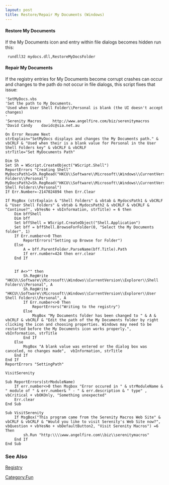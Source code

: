 ```yaml
---
layout: post 
title: Restore/Repair My Documents (Windows)
---
```


#### Restore My Documents

If the My Documents icon and entry within file dialogs becomes hidden
run this:

` rundll32 mydocs.dll,RestoreMyDocsFolder`

#### Repair My Documents

If the registry entries for My Documents become corrupt crashes can
occur and changes to the path do not occur in file dialogs, this script
fixes that issue:

    'SetMyDocs.vbs
    'Set the path to My Documents.
    'Used when User Shell Folder\\Personal is blank (the UI doesn't accept changes)
    '
    'Serenity Macros     http://www.angelfire.com/biz/serenitymacros 
    'David Candy    davidc@sia.net.au
    '
    On Error Resume Next
    strExplain="SetMyDocs displays and changes the My Documents path." & vbCRLF & "Used when their is a blank value for Personal in the User Shell Folders key" & vbCRLF & vbCRLF
    strTitle="Set MyDocuments Path"

    Dim Sh
    Set Sh = WScript.CreateObject("WScript.Shell")
    ReportErrors "Creating Shell"
    MyDocsPath1=Sh.RegRead("HKCU\\Software\\Microsoft\\Windows\\CurrentVersion\\Explorer\\Shell Folders\\Personal")
    MyDocsPath2=Sh.RegRead("HKCU\\Software\\Microsoft\\Windows\\CurrentVersion\\Explorer\\User Shell Folders\\Personal")
    If Err.Number=-2147024894 then Err.Clear

    If MsgBox (strExplain & "Shell Folders" & vbtab & MydocsPath1 & vbCRLF & "User Shell Folders" & vbtab & MydocsPath2 & vbCRLF & vbCRLF & "Continue?", vbYesNo + vbInformation, strTitle) = 6 then
        Dim bffShell
        Dim bff
        Set bffShell = WScript.CreateObject("Shell.Application")
        Set bff = bffShell.BrowseForFolder(0, "Select the My Documents folder", 1)
        If Err.number<>0 Then
            ReportErrors("Setting up Browse for Folder")
        Else
            A = bff.ParentFolder.ParseName(bff.Title).Path
            If err.number=424 then err.clear
        End If


        If A<>"" then 
            Sh.RegWrite "HKCU\\Software\\Microsoft\\Windows\\CurrentVersion\\Explorer\\Shell Folders\\Personal", A
            Sh.RegWrite "HKCU\\Software\\Microsoft\\Windows\\CurrentVersion\\Explorer\\User Shell Folders\\Personal", A
            If Err.number<>0 Then
                ReportErrors("Writing to the registry")
            Else
                MsgBox "My Documents folder has been changed to " & A & vbCRLF & vbCRLF & "Edit the path of the My Documents folder by right clicking the icon and choosing properties. Windows may need to be restarted before the My Documents icon works properly.",  vbInformation, strTitle
            End If
        Else
            MsgBox "A blank value was entered or the dialog box was canceled, no changes made",  vbInformation, strTitle
        End If
    End If
    ReportErrors "SettingPath"

    VisitSerenity

    Sub ReportErrors(strModuleName)
        If err.number<>0 then Msgbox "Error occured in " & strModuleName & " module of " & err.number& " - " & err.description & " type" , vbCritical + vbOKOnly, "Something unexpected"
        Err.clear
    End Sub

    Sub VisitSerenity
        If MsgBox("This program came from the Serenity Macros Web Site" & vbCRLF & vbCRLF & "Would you like to visit Serenity's Web Site now?", vbQuestion + vbYesNo + vbDefaultButton2, "Visit Serenity Macros") =6 Then
            sh.Run "http:\\\\www.angelfire.com\\biz\\serenitymacros"
        End If
    End Sub

### See Also

[Registry](Registry "wikilink")

[Category:Fun](Category:Fun "wikilink")
